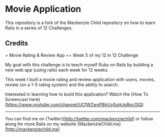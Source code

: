 # Movie Application

This repository is a fork of the Mackenzie Child repository on how to learn Rails in a series of 12 Challenges. 

## Credits
= Movie Rating & Review App
== Week 5 of my 12 in 12 Challenge

My goal with this challenge is to teach myself Ruby on Rails by building a new web app (using rails) each week for 12 weeks.

This week I built a movie rating and review application with users, movies, review (on a 1-5 rating system) and the ability to search.

Interested in learning how to build this application? Watch the {How To Screencast here}[https://www.youtube.com/channel/UCfWZwsP8trUy5uHJg8gcGIQ]

---

You can find me on {Twitter}[http://twitter.com/mackenziechild] or follow along for more Rails on my website {MackenzieChild.me}[http://mackenziechild.me]